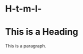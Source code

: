 # H-t-m-l-
<!DOCTYPE html>
<html>
<head>
<title>Linin' website</title>
</head>
<body>

<h1>This is a Heading</h1>
<p>This is a paragraph.</p>

</body>
</html>

